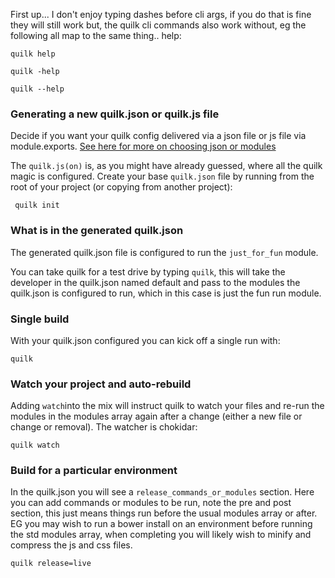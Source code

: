 First up... I don't enjoy typing dashes before cli args, if you do that is fine they will still work but, the quilk cli commands also work without, eg the following all map to the same thing.. help: 
```
quilk help
``` 
```
quilk -help
``` 
```
quilk --help
```

### Generating a new quilk.json or quilk.js file
Decide if you want your quilk config delivered via a json file or js file via module.exports.
[See here for more on choosing json or modules](https://jdcrecur.github.io/quilk/04_JSON-or-Module.html)

The `quilk.js(on)` is, as you might have already guessed, where all the quilk magic is configured. Create your base `quilk.json` file by running from the root of your project (or copying from another project):
```
 quilk init
```

### What is in the generated quilk.json
The generated quilk.json file is configured to run the `just_for_fun` module.

You can take quilk for a test drive by typing `quilk`, this will take the developer in the quilk.json named default and pass to the modules the quilk.json is configured to run, which in this case is just the fun run module.

### Single build
With your quilk.json configured you can kick off a single run with:
```
quilk
```

### Watch your project and auto-rebuild
Adding `watch`into the mix will instruct quilk to watch your files and re-run the modules in the modules array again after a change (either a new file or change or removal). The watcher is chokidar:
```
quilk watch
```

### Build for a particular environment
In the quilk.json you will see a `release_commands_or_modules` section. Here you can add commands or modules to be run, note the pre and post section, this just means things run before the usual modules array or after. EG you may wish to run a bower install on an environment before running the std modules array, when completing you will likely wish to minify and compress the js and css files.
```
quilk release=live
```